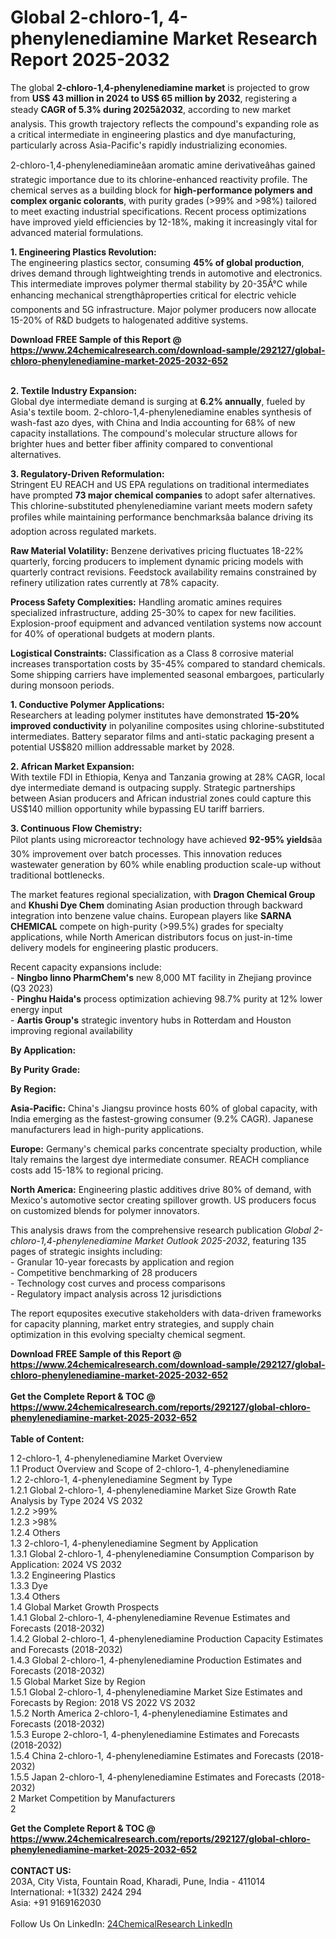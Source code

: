 <h1>Global 2-chloro-1, 4-phenylenediamine Market Research Report 2025-2032</h1><p>The global <strong>2-chloro-1,4-phenylenediamine market</strong> is projected to grow from <strong>US$ 43 million in 2024 to US$ 65 million by 2032</strong>, registering a steady <strong>CAGR of 5.3% during 2025â2032</strong>, according to new market analysis. This growth trajectory reflects the compound's expanding role as a critical intermediate in engineering plastics and dye manufacturing, particularly across Asia-Pacific's rapidly industrializing economies.</p><p>2-chloro-1,4-phenylenediamineâan aromatic amine derivativeâhas gained strategic importance due to its chlorine-enhanced reactivity profile. The chemical serves as a building block for <strong>high-performance polymers and complex organic colorants</strong>, with purity grades (&gt;99% and &gt;98%) tailored to meet exacting industrial specifications. Recent process optimizations have improved yield efficiencies by 12-18%, making it increasingly vital for advanced material formulations.</p><p><strong>1. Engineering Plastics Revolution:</strong><br>
The engineering plastics sector, consuming <strong>45% of global production</strong>, drives demand through lightweighting trends in automotive and electronics. This intermediate improves polymer thermal stability by 20-35Â°C while enhancing mechanical strengthâproperties critical for electric vehicle components and 5G infrastructure. Major polymer producers now allocate 15-20% of R&amp;D budgets to halogenated additive systems.</p><div><b>Download FREE Sample of this Report @ 
            <a href="https://www.24chemicalresearch.com/download-sample/292127/global-chloro-phenylenediamine-market-2025-2032-652">
            https://www.24chemicalresearch.com/download-sample/292127/global-chloro-phenylenediamine-market-2025-2032-652</a></b></div><br><p><strong>2. Textile Industry Expansion:</strong><br>
Global dye intermediate demand is surging at <strong>6.2% annually</strong>, fueled by Asia's textile boom. 2-chloro-1,4-phenylenediamine enables synthesis of wash-fast azo dyes, with China and India accounting for 68% of new capacity installations. The compound's molecular structure allows for brighter hues and better fiber affinity compared to conventional alternatives.</p><p><strong>3. Regulatory-Driven Reformulation:</strong><br>
Stringent EU REACH and US EPA regulations on traditional intermediates have prompted <strong>73 major chemical companies</strong> to adopt safer alternatives. This chlorine-substituted phenylenediamine variant meets modern safety profiles while maintaining performance benchmarksâa balance driving its adoption across regulated markets.</p><p><strong>Raw Material Volatility:</strong> Benzene derivatives pricing fluctuates 18-22% quarterly, forcing producers to implement dynamic pricing models with quarterly contract revisions. Feedstock availability remains constrained by refinery utilization rates currently at 78% capacity.</p><p><strong>Process Safety Complexities:</strong> Handling aromatic amines requires specialized infrastructure, adding 25-30% to capex for new facilities. Explosion-proof equipment and advanced ventilation systems now account for 40% of operational budgets at modern plants.</p><p><strong>Logistical Constraints:</strong> Classification as a Class 8 corrosive material increases transportation costs by 35-45% compared to standard chemicals. Some shipping carriers have implemented seasonal embargoes, particularly during monsoon periods.</p><p><strong>1. Conductive Polymer Applications:</strong><br>
Researchers at leading polymer institutes have demonstrated <strong>15-20% improved conductivity</strong> in polyaniline composites using chlorine-substituted intermediates. Battery separator films and anti-static packaging present a potential US$820 million addressable market by 2028.</p><p><strong>2. African Market Expansion:</strong><br>
With textile FDI in Ethiopia, Kenya and Tanzania growing at 28% CAGR, local dye intermediate demand is outpacing supply. Strategic partnerships between Asian producers and African industrial zones could capture this US$140 million opportunity while bypassing EU tariff barriers.</p><p><strong>3. Continuous Flow Chemistry:</strong><br>
Pilot plants using microreactor technology have achieved <strong>92-95% yields</strong>âa 30% improvement over batch processes. This innovation reduces wastewater generation by 60% while enabling production scale-up without traditional bottlenecks.</p><p>The market features regional specialization, with <strong>Dragon Chemical Group</strong> and <strong>Khushi Dye Chem</strong> dominating Asian production through backward integration into benzene value chains. European players like <strong>SARNA CHEMICAL</strong> compete on high-purity (&gt;99.5%) grades for specialty applications, while North American distributors focus on just-in-time delivery models for engineering plastic producers.</p><p>Recent capacity expansions include:<br>
- <strong>Ningbo Iinno PharmChem's</strong> new 8,000 MT facility in Zhejiang province (Q3 2023)<br>
- <strong>Pinghu Haida's</strong> process optimization achieving 98.7% purity at 12% lower energy input<br>
- <strong>Aartis Group's</strong> strategic inventory hubs in Rotterdam and Houston improving regional availability</p><p><strong>By Application:</strong></p><p><strong>By Purity Grade:</strong></p><p><strong>By Region:</strong></p><p><strong>Asia-Pacific:</strong> China's Jiangsu province hosts 60% of global capacity, with India emerging as the fastest-growing consumer (9.2% CAGR). Japanese manufacturers lead in high-purity applications.</p><p><strong>Europe:</strong> Germany's chemical parks concentrate specialty production, while Italy remains the largest dye intermediate consumer. REACH compliance costs add 15-18% to regional pricing.</p><p><strong>North America:</strong> Engineering plastic additives drive 80% of demand, with Mexico's automotive sector creating spillover growth. US producers focus on customized blends for polymer innovators.</p><p>This analysis draws from the comprehensive research publication <em>Global 2-chloro-1,4-phenylenediamine Market Outlook 2025-2032</em>, featuring 135 pages of strategic insights including:<br>
- Granular 10-year forecasts by application and region<br>
- Competitive benchmarking of 28 producers<br>
- Technology cost curves and process comparisons<br>
- Regulatory impact analysis across 12 jurisdictions</p><p>The report equposites executive stakeholders with data-driven frameworks for capacity planning, market entry strategies, and supply chain optimization in this evolving specialty chemical segment.</p><div><b>Download FREE Sample of this Report @ 
            <a href="https://www.24chemicalresearch.com/download-sample/292127/global-chloro-phenylenediamine-market-2025-2032-652">
            https://www.24chemicalresearch.com/download-sample/292127/global-chloro-phenylenediamine-market-2025-2032-652</a></b></div><br><div><b>Get the Complete Report & TOC @ 
            <a href="https://www.24chemicalresearch.com/reports/292127/global-chloro-phenylenediamine-market-2025-2032-652">
            https://www.24chemicalresearch.com/reports/292127/global-chloro-phenylenediamine-market-2025-2032-652</a></b></div><br>
            <b>Table of Content:</b><p>1 2-chloro-1, 4-phenylenediamine Market Overview<br />
    1.1 Product Overview and Scope of 2-chloro-1, 4-phenylenediamine<br />
    1.2 2-chloro-1, 4-phenylenediamine Segment by Type<br />
        1.2.1 Global 2-chloro-1, 4-phenylenediamine Market Size Growth Rate Analysis by Type 2024 VS 2032<br />
        1.2.2 >99%<br />
        1.2.3 >98%<br />
        1.2.4 Others<br />
    1.3 2-chloro-1, 4-phenylenediamine Segment by Application<br />
        1.3.1 Global 2-chloro-1, 4-phenylenediamine Consumption Comparison by Application: 2024 VS 2032<br />
        1.3.2 Engineering Plastics<br />
        1.3.3 Dye<br />
        1.3.4 Others<br />
    1.4 Global Market Growth Prospects<br />
        1.4.1 Global 2-chloro-1, 4-phenylenediamine Revenue Estimates and Forecasts (2018-2032)<br />
        1.4.2 Global 2-chloro-1, 4-phenylenediamine Production Capacity Estimates and Forecasts (2018-2032)<br />
        1.4.3 Global 2-chloro-1, 4-phenylenediamine Production Estimates and Forecasts (2018-2032)<br />
    1.5 Global Market Size by Region<br />
        1.5.1 Global 2-chloro-1, 4-phenylenediamine Market Size Estimates and Forecasts by Region: 2018 VS 2022 VS 2032<br />
        1.5.2 North America 2-chloro-1, 4-phenylenediamine Estimates and Forecasts (2018-2032)<br />
        1.5.3 Europe 2-chloro-1, 4-phenylenediamine Estimates and Forecasts (2018-2032)<br />
        1.5.4 China 2-chloro-1, 4-phenylenediamine Estimates and Forecasts (2018-2032)<br />
        1.5.5 Japan 2-chloro-1, 4-phenylenediamine Estimates and Forecasts (2018-2032)<br />
2 Market Competition by Manufacturers<br />
    2</p><div><b>Get the Complete Report & TOC @ 
            <a href="https://www.24chemicalresearch.com/reports/292127/global-chloro-phenylenediamine-market-2025-2032-652">
            https://www.24chemicalresearch.com/reports/292127/global-chloro-phenylenediamine-market-2025-2032-652</a></b></div><br><b>CONTACT US:</b><br>
            203A, City Vista, Fountain Road, Kharadi, Pune, India - 411014<br>
            International: +1(332) 2424 294<br>
            Asia: +91 9169162030 <br><br>
            Follow Us On LinkedIn: <a href="https://www.linkedin.com/company/24chemicalresearch/">24ChemicalResearch LinkedIn</a>